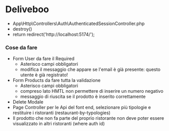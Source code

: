 Deliveboo 
===

- App\Http\Controllers\Auth\AuthenticatedSessionController.php 
- destroy()
- return redirect('http://localhost:5174/');

### Cose da fare
- Form User da fare il Required 
  - Asterisco campi obbligatori
  - modifica il messaggio che appare se l'email è già presente: questo utente è già registrato!
- Form Products da fare tutta la validazione
  - Asterisco campi obbligatori
  - compreso lato HMTL non permettere di inserire un numero negativo
  - messaggio di riuscita se il prodotto è inserito correttamente
- Delete Modale
- Page Controller per le Api del font end, selezionare più tipologie e restituire i ristoranti (restaurant-by-typologies)
- Il prodotto che non fa parte del proprio ristorante non deve poter essere visualizzato in altri ristoranti (where auth id)
